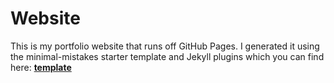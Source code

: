 # Website

This is my portfolio website that runs off GitHub Pages. I generated it using the minimal-mistakes starter template and Jekyll plugins which you can find here: [**template**](https://github.com/mmistakes/mm-github-pages-starter/generate)

